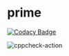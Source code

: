 # prime

[![Codacy Badge](https://api.codacy.com/project/badge/Grade/a17d005f148e4df58d9667c2d47ce2e5)](https://app.codacy.com/manual/stepin104947/prime?utm_source=github.com&utm_medium=referral&utm_content=stepin104947/prime&utm_campaign=Badge_Grade_Dashboard)

![cppcheck-action](https://github.com/stepin104947/prime/workflows/cppcheck-action/badge.svg)
